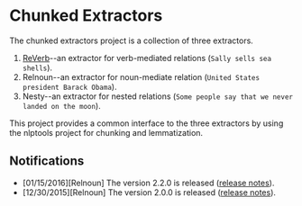 # Chunked Extractors

The chunked extractors project is a collection of three extractors.

1.  [ReVerb](http://reverb.cs.washington.edu/)--an extractor for verb-mediated relations (`Sally sells sea shells`).
2.  Relnoun--an extractor for noun-mediate relation (`United States president Barack Obama`).
3.  Nesty--an extractor for nested relations (`Some people say that we never landed on the moon`).

This project provides a common interface to the three extractors by using the nlptools project for chunking and lemmatization.

## Notifications

* [01/15/2016][Relnoun] The version 2.2.0 is released ([release notes](https://github.com/knowitall/chunkedextractor/blob/master/release/release_notes_relnoun.md)).
* [12/30/2015][Relnoun] The version 2.0.0 is released ([release notes](https://github.com/knowitall/chunkedextractor/blob/master/release/release_notes_relnoun.md)).
